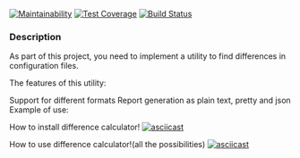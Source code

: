 [![Maintainability](https://api.codeclimate.com/v1/badges/88fcb405fa9745dffc83/maintainability)](https://codeclimate.com/github/Barrierok/frontend-project-lvl2/maintainability)  [![Test Coverage](https://api.codeclimate.com/v1/badges/88fcb405fa9745dffc83/test_coverage)](https://codeclimate.com/github/Barrierok/frontend-project-lvl2/test_coverage)  [![Build Status](https://travis-ci.org/Barrierok/frontend-project-lvl2.svg?branch=master)](https://travis-ci.org/Barrierok/frontend-project-lvl2)

### Description
As part of this project, you need to implement a utility to find differences in configuration files.

The features of this utility:

Support for different formats
Report generation as plain text, pretty and json
Example of use:

How to install difference calculator!
[![asciicast](https://asciinema.org/a/NksrjhRiK01cpsAYWwfM88lD4.svg)](https://asciinema.org/a/NksrjhRiK01cpsAYWwfM88lD4)

How to use difference calculator!(all the possibilities)
[![asciicast](https://asciinema.org/a/USLYkcQjrVmE71OkhmjJHyjN8.svg)](https://asciinema.org/a/USLYkcQjrVmE71OkhmjJHyjN8)
